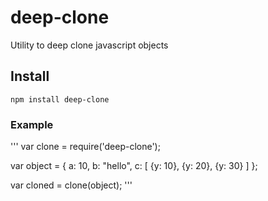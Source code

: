 # deep-clone
Utility to deep clone javascript objects

## Install
<code>npm install deep-clone</code>

### Example

'''
var clone = require('deep-clone');

var object = {
  a: 10,
  b: "hello",
  c: [
    {y: 10}, {y: 20}, {y: 30}
  ]
};

var cloned = clone(object);
'''
